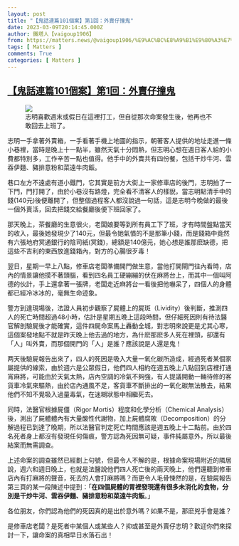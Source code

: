 ```yaml
---
layout: post
title: "【鬼話連篇101個案】第1回：外賣仔撞鬼"
date: 2023-03-09T20:14:45.000Z
author: 鐵塔人【vaigoup1906】
from: https://matters.news/@vaigoup1906/%E9%AC%BC%E8%A9%B1%E9%80%A3%E7%AF%87101%E5%80%8B%E6%A1%88-%E7%AC%AC1%E5%9B%9E-%E5%A4%96%E8%B3%A3%E4%BB%94%E6%92%9E%E9%AC%BC-bafybeicnpndpfu2qp4caax2dv35ov7mo2gabjp4xfkyzxgvrlroplf6w7u
tags: [ Matters ]
comments: True
categories: [ Matters ]
---
```

<!--1678392885000-->
[【鬼話連篇101個案】第1回：外賣仔撞鬼](https://matters.news/@vaigoup1906/%E9%AC%BC%E8%A9%B1%E9%80%A3%E7%AF%87101%E5%80%8B%E6%A1%88-%E7%AC%AC1%E5%9B%9E-%E5%A4%96%E8%B3%A3%E4%BB%94%E6%92%9E%E9%AC%BC-bafybeicnpndpfu2qp4caax2dv35ov7mo2gabjp4xfkyzxgvrlroplf6w7u)
------

<div>
<figure class="image"><img src="https://assets.matters.news/embed/97d9ec2d-285c-41b4-9d4d-808b9e09123f.png" data-asset-id="97d9ec2d-285c-41b4-9d4d-808b9e09123f" referrerpolicy="no-referrer"><figcaption><span>志明喜歡週末或假日在這裡打工，但自從那次命案發生後，他再也不敢回去上班了。</span></figcaption></figure><p>志明一手拿著外賣箱，一手看著手機上地圖的指示，朝著客人提供的地址走進一條小巷裡，當時是晚上十一點半，雖然天氣十分悶熱，但志明心想在週日客人給的小費都特別多，工作辛苦一點也值得。他手中的外賣共有四份餐，包括干炒牛河、雲吞伊麵、豬排意粉和菜遠牛肉飯。</p><p>巷口左方不遠處有道小鐵門，它其實是前方大街上一家修車店的後門，志明拍了一下門，門打開了，由於小巷沒有路燈，完全看不清客人的樣貎，當志明點清手中的錢(140元)後便離開了，但整個過程客人都沒說過一句話，這是志明今晚做的最後一個外賣活，回去把錢交給餐廳後便下班回家了。</p><p>那天晚上，茶餐廳的生意很火，老闆娘要等到所有員工下了班，才有時間盤點當天的收入，最後她發現少了140元，但最令她氣憤的不是那筆小錢，而是錢箱中竟然有六張地府冥通銀行的陰司紙(冥錢)，總額是140億元，她心想是誰那麽缺德，把這些不吉利的東西放進錢箱內，對方的心腸很歹毒！</p><p>翌日，星期一早上八點，修車店老闆準備開門做生意，當他打開閘門往內看時，店內的情景讓他摸不著頭腦，看到四名員工硬繃繃的伏在麻將台上，而其中一個叫阿德的伙計，手上還拿著一張牌，老闆走近麻將台一看後把他嚇呆了，四個人的身體都已經冷冰冰的，毫無生命迹象。</p><p>警方到達現場後，法證人員初步觀察了屍體上的屍斑（Lividity）後判斷，推測四人的死亡時間超過48小時，估計是星期五晚上這段時間，但仔細死因則有待法醫官解剖驗屍後才能確實，這件四屍命案馬上轟動全城，對志明來說更是尤其心寒，這個案發地點不就是昨天晚上他去過的地方，為什麽那麽多人死在裡頭，卻還有「人」叫外賣，而那個開門的「人」是誰？應該說是人還是鬼！</p><p>两天後驗屍報告出來了，四人的死因是吸入大量一氧化碳所造成，經過死者某個家屬提供的線索，由於週六是公眾假日，他們四人相約在週五晚上八點回到店裡打通宵麻將，可能由於天氣太熱，店內空調的冷氣不夠強，有人提議開動一輛待修的客貨車冷氣來驅熱，由於店內通風不足，客貨車不斷排出的一氧化碳無法散去，結果他們不知不覺吸入過量毒氣，在迷糊狀態中相繼死去。</p><p>同時，法醫官根據屍僵（Rigor Mortis）程度和化學分析（Chemical Analysis）後，測出了屍體體內有大量酸性代謝物，加上屍體腐敗（Decomposition）的分解過程已到達了晚期，所以法醫官判定死亡時間應該是週五晚上十二點前。由於四名死者身上都沒有發現任何傷痕，警方認為死因無可疑，事件純屬意外，所以最後結案而無需調查。</p><p>上述命案的調查雖然已經劃上句號，但最令人不解的是，根據命案現場附近的隣居說，週六和週日晚上，也就是法醫說他們四人死亡後的兩天晚上，他們還聽到修車店內有打麻將的聲音，死去的人會打麻將嗎？而更令人毛骨悚然的是，在驗屍報告第三頁的某一段陳述中提到：「<strong>在四個屍體的胃裡發現還有很多未消化的食物，分別是干炒牛河、雲吞伊麵、豬排意粉和菜遠牛肉飯</strong>。」</p><p>各位朋友，你們認為他們的死因真的是出於意外嗎？如果不是，那麽兇手會是誰？</p><p>是修車店老闆？是死者中某個人或某些人？抑或甚至是外賣仔志明？歡迎你們來探討一下，讓命案的真相早日水落石出！</p>
</div>
